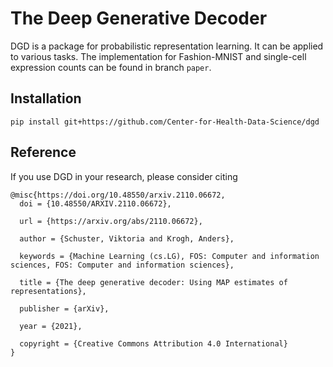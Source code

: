 # The Deep Generative Decoder

DGD is a package for probabilistic representation learning. It can be applied to various tasks. The implementation for Fashion-MNIST and single-cell expression counts can be found in branch ```paper```.

## Installation

```
pip install git+https://github.com/Center-for-Health-Data-Science/dgd
```

## Reference

If you use DGD in your research, please consider citing

```
@misc{https://doi.org/10.48550/arxiv.2110.06672,
  doi = {10.48550/ARXIV.2110.06672},
  
  url = {https://arxiv.org/abs/2110.06672},
  
  author = {Schuster, Viktoria and Krogh, Anders},
  
  keywords = {Machine Learning (cs.LG), FOS: Computer and information sciences, FOS: Computer and information sciences},
  
  title = {The deep generative decoder: Using MAP estimates of representations},
  
  publisher = {arXiv},
  
  year = {2021},
  
  copyright = {Creative Commons Attribution 4.0 International}
}
```
